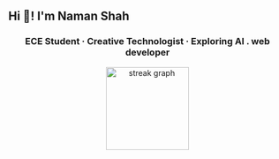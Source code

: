 ## Hi 👋! I'm Naman Shah
###
<h3 align="center">

  
<h3 align="center">  ECE Student  · Creative Technologist · Exploring AI . web developer </h3>
</h3>


<div align="center">
  <img src="https://streak-stats.demolab.com?user=Nishu-dev14 &locale=en&mode=daily&theme=dracula&hide_border=false&border_radius=5" height="150" alt="streak graph"  />
  
</div>


<!--
**Nishu-dev14/Nishu-dev14** is a ✨ _special_ ✨ repository because its `README.md` (this file) appears on your GitHub profile.

Here are some ideas to get you started:

- 🔭 I’m currently working on ...
- 🌱 I’m currently learning ...
- 👯 I’m looking to collaborate on ...
- 🤔 I’m looking for help with ...
- 💬 Ask me about ...
- 📫 How to reach me: ...
- 😄 Pronouns: ...
- ⚡ Fun fact: ...
-->
